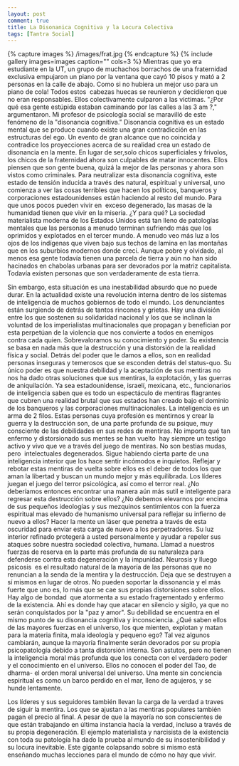 ```yaml
---
layout: post
comment: true
title: La Disonanica Cognitiva y la Locura Colectiva
tags: [Tantra Social]
---
```


{% capture images %}
	/images/frat.jpg
{% endcapture %}
{% include gallery images=images caption="" cols=3 %}
Mientras que yo era estudiante en la UT, un grupo de muchachos borrachos de una fraternidad exclusiva empujaron un piano por la ventana que cayó 10 pisos y mató a 2 personas en la calle de abajo. Como si no hubiera un mejor uso para un piano de cola! Todos estos  cabezas huecas se reunieron y decidieron que no eran responsables. Ellos colectivamente culparon a las víctimas. "¿Por qué esa gente estúpida estaban caminando por las calles a las 3 am ?," argumentaron. Mi profesor de psicología social se maravilló de este fenómeno de la "disonancia cognitiva." Disonancia cognitiva es un estado mental que se produce cuando existe una gran contradicción en las estructuras del ego. Un evento de gran alcance que no coincida y contradice los proyecciones acerca de su realidad crea un estado de disonancia en la mente. En lugar de ser,solo chicos superficiales y frivolos, los chicos de la fraternidad ahora son culpables de matar innocentes. Ellos piensen que son gente buena, quizá la mejor de las personas y ahora son vistos como criminales. Para neutralizar esta disonancia cognitiva, este estado de tensión inducida a través des natural, espiritual y universal, uno comienza a ver las cosas terribles que hacen los políticos, banqueros y corporaciones estadounidenses están haciendo al resto del mundo. Para que unos pocos pueden vivir en  exceso degenerado, las masas de la humanidad tienen que vivir en la miseria. ¿Y para qué? La sociedad materialista moderna de los Estados Unidos está tan lleno de patologías mentales que las personas a menudo terminan sufriendo más que los oprimidos y explotados en el tercer mundo. A menudo veo más luz a los ojos de los indígenas que viven bajo sus techos de lamina en las montañas que en los suburbios modernos donde crecí. Aunque pobre y olvidado, al menos esa gente todavía tienen una parcela de tierra y aún no han sido hacinados en chabolas urbanas para ser devorados por la matriz capitalista. Todavía existen personas que son verdaderamente de esta tierra.

Sin embargo, esta situación es una inestabilidad absurdo que no puede durar. En la actualidad existe una revolución interna dentro de los sistemas de inteligencia de muchos gobiernos de todo el mundo. Los denunciantes están surgiendo de detrás de tantos rincones y grietas. Hay una división entre los que sostenen su solidaridad nacional y los que se inclinan la voluntad de los imperialistas multinacionales que propagan y benefician por esta perpetúan de la violencia que nos convierte a todos en enemigos contra cada quien. Sobrevaloramos su conocimiento y poder. Su existencia se basa en nada más que la destrucción y una distorsión de la realidad física y social. Detrás del poder que le damos a ellos, son en realidad personas inseguras y temerosos que se esconden detrás del status-quo. Su único poder es que nuestra debilidad y la aceptación de sus mentiras no nos ha dado otras soluciones que sus mentiras, la explotación, y las guerras de aniquilación. Ya sea estadounidense, israelí, mexicana, etc., funcionarios de inteligencia saben que es todo un espectáculo de mentiras flagrantes que cubren una realidad brutal que sus estados han creado bajo el dominio de los banqueros y las corporaciones multinacionales. La inteligencia es un arma de 2 filos. Estas personas cuya profesión es mentirnos y crear la guerra y la destrucción son, de una parte profunda de su psique, muy consciente de las debilidades en sus redes de mentiras. No importa qué tan enfermo y distorsionado sus mentes se han vuelto  hay siempre un testigo activo y vivo que ve a través del juego de mentiras. No son bestias mudas, pero  intelectuales degenerados. Sigue habiendo cierta parte de una inteligencia interior que los hace sentir incómodos e inquietos. Reflejar y rebotar estas mentiras de vuelta sobre ellos es el deber de todos los que aman la libertad y buscan un mundo mejor y más equilibrada. Los líderes juegan el juego del terror psicológica, así como el terror real. ¿No deberíamos entonces encontrar una manera aún más sutil e inteligente para regresar esta destrucción sobre ellos? ¿No debemos elevarnos por encima de sus pequeños ideologías y sus mezquinos sentimientos con la fuerza espiritual mas elevado de humanismo universal para reflejar su infierno de nuevo a ellos? Hacer la mente un láser que penetra a través de esta oscuridad para enviar esta carga de nuevo a los perpetradores. Su luz interior refinado protegerá a usted personalmente y ayudar a repeler sus ataques sobre nuestra sociedad colectiva, humana. Llamad a nuestros fuerzas de reserva en la parte más profunda de su naturaleza para defenderse contra esta degeneración y la impunidad. Neurosis y lluego psicosis  es el resultado natural de la mayoría de las personas que no renuncian a la senda de la mentira y la destrucción. Deja que se destruyen a sí mismos en lugar de otros. No pueden soportar la dissonancia y el más fuerte que uno es, lo más que se cae sus propias distorsiones sobre ellos. Hay algo de bondad  que atormenta a su estado fragementado y enfermo de la existencia. Ahí es donde hay que atacar en silencio y sigilo, ya que no serán conquistados por la "paz y amor". Su debilidad se encuentra en el mismo punto de su disonancia cognitiva y inconsciencia. ¿Qué saben ellos de las mayores fuerzas en el universo, los que mienten, explotan y matan para la materia finita, mala ideología y pequeno ego? Tal vez algunos cambiarán, aunque la mayoría finalmente serán devorados por su propia psicopatología debido a tanta distorsión interna. Son astutos, pero no tienen la inteligencia moral más profunda que los conecta con el verdadero poder y el conocimiento en el universo. Ellos no conocen el poder del Tao, de dharma- el orden moral universal del universo. Una mente sin conciencia espiritual es como un barco perdido en el mar, lleno de agujeros, y se hunde lentamente. 

Los líderes y sus seguidores también llevan la carga de la verdad a traves de siguir la mentira. Los que se ajustan a las mentiras populares también pagan el precio al final. A pesar de que la mayoría no son conscientes de que están trabajando en última instancia hacia la verdad, incluso a través de su propia degeneración. El ejemplo materialista y narcisista de la existencia con toda su patología ha dado la prueba al mundo de su insostenibilidad y su locura inevitable. Este gigante colapsando sobre si mismo está enseñando muchas lecciones para el mundo de cómo no hay que vivir.
